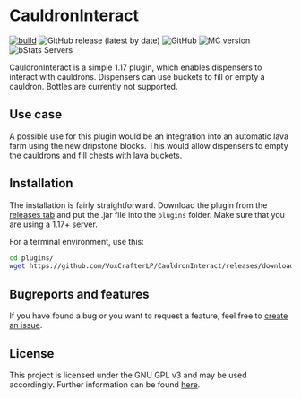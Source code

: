 # CauldronInteract

[![build](https://github.com/VoxCrafterLP/CauldronInteract/actions/workflows/maven.yml/badge.svg)](https://github.com/VoxCrafterLP/CauldronInteract/actions/workflows/maven.yml)
![GitHub release (latest by date)](https://img.shields.io/github/downloads/VoxCrafterLP/CauldronInteract/total?label=Downloads)
![GitHub](https://img.shields.io/github/license/VoxCrafterLP/CauldronInteract)
![MC version](https://img.shields.io/badge/Minecraft%20version-1.17.x%20or%20higher-brightgreen)
![bStats Servers](https://img.shields.io/bstats/servers/12031)

CauldronInteract is a simple 1.17 plugin, which enables dispensers to interact with cauldrons. Dispensers can use buckets to fill or empty a cauldron. Bottles are currently not supported.

## Use case

A possible use for this plugin would be an integration into an automatic lava farm using the new dripstone blocks. This would allow dispensers to empty the cauldrons and fill chests with lava buckets.

## Installation

The installation is fairly straightforward. Download the plugin from the [releases tab](https://github.com/VoxCrafterLP/CauldronInteract/releases) and put the .jar file into the `plugins` folder. Make sure that you are using a 1.17+ server.

For a terminal environment, use this:
```bash
cd plugins/
wget https://github.com/VoxCrafterLP/CauldronInteract/releases/download/v1.1.0/CauldronInteract-1.1.0-RELEASE.jar
```

## Bugreports and features

If you have found a bug or you want to request a feature, feel free to [create an issue](https://github.com/VoxCrafterLP/CauldronInteract/issues/new).

## License
This project is licensed under the GNU GPL v3 and may be used accordingly. Further information can be found [here](https://github.com/VoxCrafterLP/CauldronInteract/blob/master/LICENSE).
